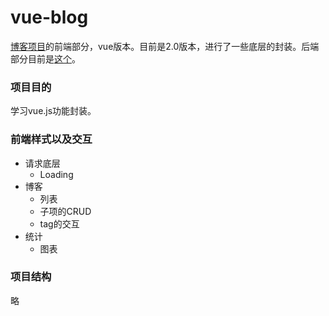 # vue-blog

[博客项目](http://xieruochen.me)的前端部分，vue版本。目前是2.0版本，进行了一些底层的封装。后端部分目前是[这个](https://github.com/RuoChen95/express-blog)。

### 项目目的
    
学习vue.js功能封装。

### 前端样式以及交互

- 请求底层
    - Loading
- 博客
    - 列表
    - 子项的CRUD
    - tag的交互
- 统计
    - 图表
        
### 项目结构

略